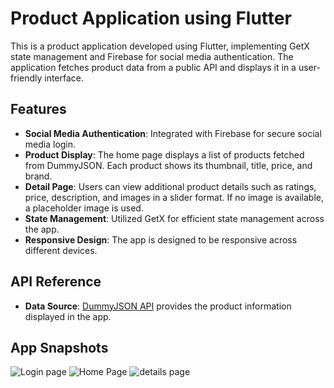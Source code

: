 # Product Application using Flutter

This is a product application developed using Flutter, implementing GetX state management and Firebase for social media authentication. The application fetches product data from a public API and displays it in a user-friendly interface.

## Features

- **Social Media Authentication**: Integrated with Firebase for secure social media login.
- **Product Display**: The home page displays a list of products fetched from DummyJSON. Each product shows its thumbnail, title, price, and brand.
- **Detail Page**: Users can view additional product details such as ratings, price, description, and images in a slider format. If no image is available, a placeholder image is used.
- **State Management**: Utilized GetX for efficient state management across the app.
- **Responsive Design**: The app is designed to be responsive across different devices.

## API Reference

- **Data Source**: [DummyJSON API](https://dummyjson.com/products) provides the product information displayed in the app.

## App Snapshots

![Login page](https://github.com/user-attachments/assets/59618c0f-a89d-4377-90f6-6eb981aba57e)
![Home Page](https://github.com/user-attachments/assets/04b504ec-0c53-4b8e-91e8-eca472ec7494)
![details page](https://github.com/user-attachments/assets/86244405-db70-443a-ad06-b63229ec9084)
